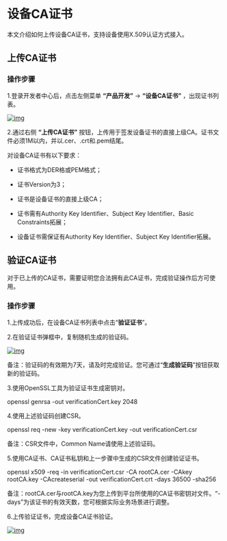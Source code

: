 # 设备CA证书

本文介绍如何上传设备CA证书，支持设备使用X.509认证方式接入。

## 上传CA证书

### **操作步骤**

1.登录开发者中心后，点击左侧菜单 **“****产品开发****”** → **“****设备****CA****证书****”** ，出现证书列表。

<a data-fancybox title="img" href="/guide/clip_image002.png">![img](/guide/clip_image002.png)</a>

2.通过右侧 **“****上传****CA****证书****”** 按钮，上传用于签发设备证书的直接上级CA。证书文件必须1M以内，并以.cer、.crt和.pem结尾。

对设备CA证书有以下要求：

* 证书格式为DER格或PEM格式；

* 证书Version为3；

* 证书是设备证书的直接上级CA；

* 证书需有Authority Key Identifier、Subject Key Identifier、Basic Constraints拓展；

* 设备证书需保证有Authority Key Identifier、Subject Key Identifier拓展。

## 验证CA证书

对于已上传的CA证书，需要证明您合法拥有此CA证书，完成验证操作后方可使用。

### **操作步骤**

1.上传成功后，在设备CA证书列表中点击“**验证证书**”。

2.在验证证书弹框中，复制随机生成的验证码。

<a data-fancybox title="img" href="/guide/clip_image004.png">![img](/guide/clip_image004.png)</a>

备注：验证码的有效期为7天，请及时完成验证。您可通过“**生成验证码**”按钮获取新的验证码。

3.使用OpenSSL工具为验证证书生成密钥对。

openssl genrsa -out verificationCert.key 2048

4.使用上述验证码创建CSR。

openssl req -new -key verificationCert.key -out verificationCert.csr

备注：CSR文件中，Common Name请使用上述验证码。

5.使用CA证书、CA证书私钥和上一步骤中生成的CSR文件创建验证证书。

openssl x509 -req -in verificationCert.csr -CA rootCA.cer -CAkey rootCA.key -CAcreateserial -out verificationCert.crt -days 36500 -sha256

备注：rootCA.cer与rootCA.key为您上传到平台所使用的CA证书密钥对文件。“-days”为该证书的有效天数，您可根据实际业务场景进行调整。

6.上传验证证书，完成设备CA证书验证。

<a data-fancybox title="img" href="/guide/clip_image006.png">![img](/guide/clip_image006.png)</a>

